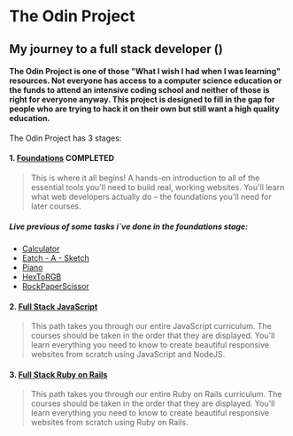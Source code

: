 # The Odin Project
## My journey to a full stack developer ()

####  The Odin Project is one of those "What I wish I had when I was learning" resources. Not everyone has access to a computer science education or the funds to attend an intensive coding school and neither of those is right for everyone anyway. This project is designed to fill in the gap for people who are trying to hack it on their own but still want a high quality education. 


The Odin Project has 3 stages:

#### 1. [Foundations](https://www.theodinproject.com/paths/foundations/courses/foundations)   __COMPLETED__

> This is where it all begins! A hands-on introduction to all of the essential tools you'll need to build real, working websites. You'll learn what web developers actually do – the foundations you'll need for later courses.

##### Live previous of some tasks i`ve done in the foundations stage:

- [Calculator](https://alinbibilica.github.io/theOdinProject_new/calc/)
- [Eatch - A - Sketch](https://alinbibilica.github.io/theOdinProject_new/eAs/)
- [Piano](https://alinbibilica.github.io/theOdinProject_new/drums/)
- [HexToRGB](https://alinbibilica.github.io/theOdinProject_new/hexRGB/)
- [RockPaperScissor](https://alinbibilica.github.io/theOdinProject_new/rockPaperScissors/)



#### 2. [Full Stack JavaScript](https://www.theodinproject.com/paths/full-stack-javascript)

> This path takes you through our entire JavaScript curriculum. The courses should be taken in the order that they are displayed. You'll learn everything you need to know to create beautiful responsive websites from scratch using JavaScript and NodeJS.  



#### 3. [Full Stack Ruby on Rails](https://www.theodinproject.com/paths/full-stack-ruby-on-rails)

> This path takes you through our entire Ruby on Rails curriculum. The courses should be taken in the order that they are displayed. You'll learn everything you need to know to create beautiful responsive websites from scratch using Ruby on Rails.